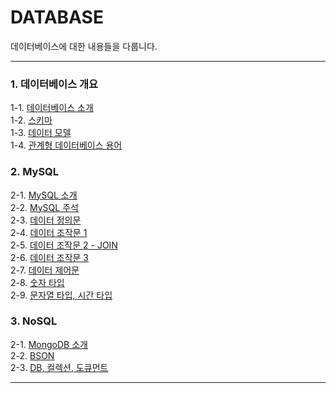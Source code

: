 # DATABASE
데이터베이스에 대한 내용들을 다룹니다. <br/>

---
### 1. 데이터베이스 개요
1-1. [데이터베이스 소개](https://bamtory29.tistory.com/entry/%EB%8D%B0%EC%9D%B4%ED%84%B0%EB%B2%A0%EC%9D%B4%EC%8A%A4-DB?category=1027890) <br/>
1-2. [스키마](https://bamtory29.tistory.com/entry/%EC%8A%A4%ED%82%A4%EB%A7%88-Schema?category=1027890) <br/>
1-3. [데이터 모델](https://bamtory29.tistory.com/entry/%EB%8D%B0%EC%9D%B4%ED%84%B0-%EB%AA%A8%EB%8D%B8?category=1027890) <br/>
1-4. [관계형 데이터베이스 용어](https://bamtory29.tistory.com/entry/%EA%B4%80%EA%B3%84%ED%98%95-%EB%8D%B0%EC%9D%B4%ED%84%B0%EB%B2%A0%EC%9D%B4%EC%8A%A4-%EC%9A%A9%EC%96%B4-%EC%A0%95%EB%A6%AC) <br/>

### 2. MySQL
2-1. [MySQL 소개](https://bamtory29.tistory.com/entry/MySQL-MySQL) <br/>
2-2. [MySQL 주석](https://bamtory29.tistory.com/entry/MySQL-%EC%A3%BC%EC%84%9D) <br/>
2-3. [데이터 정의문](https://bamtory29.tistory.com/entry/MySQL-%EB%8D%B0%EC%9D%B4%ED%84%B0-%EC%A0%5%EC%9D%98%EB%AC%B8-DDL) <br/>
2-4. [데이터 조작문 1](https://bamtory29.tistory.com/entry/MySQL-%EB%8D%B0%EC%9D%B4%ED%84%B0-%EC%A1%B0%EC%9E%91%EB%AC%B8-DML) <br/>
2-5. [데이터 조작문 2 - JOIN](https://bamtory29.tistory.com/entry/MySQL-%EB%8D%B0%EC%9D%B4%ED%84%B0-%EC%A1%B0%EC%9E%91%EB%AC%B8-DML-JOIN) <br/>
2-6. [데이터 조작문 3](https://bamtory29.tistory.com/entry/MySQL-%EB%8D%B0%EC%9D%B4%ED%84%B0-%EC%A1%B0%EC%9E%91%EB%AC%B8-DML-UNION-SUB-QUERY) <br/>
2-7. [데이터 제어문](https://bamtory29.tistory.com/entry/MySQL-%EB%8D%B0%EC%9D%B4%ED%84%B0-%EC%A0%9C%EC%96%B4%EB%AC%B8-DCL) <br/>
2-8. [숫자 타입](https://bamtory29.tistory.com/entry/MySQL-%EC%88%AB%EC%9E%90-%ED%83%80%EC%9E%85) <br/>
2-9. [문자열 타입, 시간 타입](https://bamtory29.tistory.com/entry/MySQL-%EB%AC%B8%EC%9E%90%EC%97%B4-%ED%83%80%EC%9E%85) <br/>

### 3. NoSQL
2-1. [MongoDB 소개](https://bamtory29.tistory.com/entry/MongoDB-%EB%AA%BD%EA%B3%A0DB) <br/>
2-2. [BSON](https://bamtory29.tistory.com/entry/MongoDB-BSON?category=1027890) <br/>
2-3. [DB, 컬렉션, 도큐먼트](https://bamtory29.tistory.com/entry/Mongo-DB-%EB%8D%B0%EC%9D%B4%ED%84%B0%EB%B2%A0%EC%9D%B4%EC%8A%A4-%EC%BB%AC%EB%A0%89%EC%85%98?category=1027890) <br/>

---